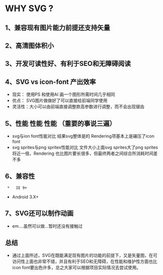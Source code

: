 # WHY SVG ?
## 1、兼容现有图片能力前提还支持矢量

## 2、高清图体积小

## 3、开发可读性好、有利于SEO和无障碍阅读

## 4、SVG   vs   icon-font 产出效率
*  现实： 使用PS 和使用AI 画一个图形所需时间几乎相同
*  优点： SVG图片做做好了可以直接给前端同学使用
*  灵活性：大小可以由前端直接调整款高参数进行调整，而不会出现锯齿
## 5、性能 性能 性能 （重要的事说三遍）
*  svg与ion font性能对比
                结果svg整体是的 Rendering项基本上是碾压了icon font
*   svg sprites与png sprites性能对比
                文件大小上面svg sprites大了png sprites将近一倍，Rendering 也比图片要长很多，但最终两者之间综合所消耗时间差不多
## 6、兼容性
     *   IE 9+
 *   Android 3.X+
## 7、SVG还可以制作动画
 *   em....虽然可以做...暂时还没有接触过
## 总结
   * 通过上面所述，SVG在既能满足现有图片的功能的前提下，又是矢量图，在可访问性上面也非常不错，并且有利于SEO和无障碍，在性能和维护性方面也比icon font要出色许多，总之大家可以根据项目实际情况去尝试使用。